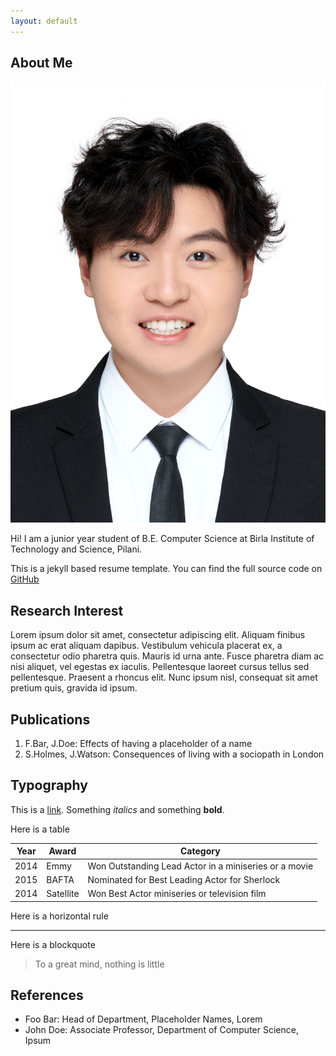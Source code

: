 ```yaml
---
layout: default
---
```


## About Me

<img class="profile-picture" src="./img/profile_pic.jpg">

Hi! I am a junior year student of B.E. Computer Science at Birla Institute of Technology and Science, Pilani.

This is a jekyll based resume template. You can find the full source code on [GitHub](https://github.com/bk2dcradle/researcher)

## Research Interest

Lorem ipsum dolor sit amet, consectetur adipiscing elit. Aliquam finibus ipsum ac erat aliquam dapibus. Vestibulum vehicula placerat ex, a consectetur odio pharetra quis. Mauris id urna ante. Fusce pharetra diam ac nisi aliquet, vel egestas ex iaculis. Pellentesque laoreet cursus tellus sed pellentesque. Praesent a rhoncus elit. Nunc ipsum nisl, consequat sit amet pretium quis, gravida id ipsum.

## Publications

1. F.Bar, J.Doe: Effects of having a placeholder of a name
2. S.Holmes, J.Watson: Consequences of living with a sociopath in London

## Typography

This is a [link](http://google.com). Something *italics* and something **bold**.

Here is a table

Year | Award | Category
-----|-------|--------
2014 | Emmy  | Won Outstanding Lead Actor in a miniseries or a movie
2015 | BAFTA | Nominated for Best Leading Actor for Sherlock
2014 | Satellite | Won Best Actor miniseries or television film

Here is a horizontal rule

---

Here is a blockquote

> To a great mind, nothing is little

## References

* Foo Bar: Head of Department, Placeholder Names, Lorem
* John Doe: Associate Professor, Department of Computer Science, Ipsum
